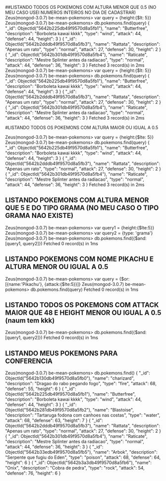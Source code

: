 ##LISTANDO TODOS OS POKEMONS COM ALTURA MENOR QUE 0.5 (NO MEU CASO USEI NUMEROS INTEIROS NO DIA DE CADASTRAR)
Zeus(mongod-3.0.7) be-mean-pokemons> var query = {height:{$lt: 5}}
Zeus(mongod-3.0.7) be-mean-pokemons> db.pokemons.find(query)
{
  "_id": ObjectId("5642b225db49f9570d8a5fb1"),
  "name": "Butterfree",
  "description": "Borboleta kawai kkkk",
  "type": "wind",
  "attack": 44,
  "defense": 44,
  "height": 3
}
{
  "_id": ObjectId("5642b2dddb49f9570d8a5fb3"),
  "name": "Rattata",
  "description": "Apenas um rato",
  "type": "normal",
  "attack": 27,
  "defense": 30,
  "height": 2
}
{
  "_id": ObjectId("5642b301db49f9570d8a5fb4"),
  "name": "Raticate",
  "description": "Mestre Splinter antes da radiacao",
  "type": "normal",
  "attack": 44,
  "defense": 36,
  "height": 3
}
Fetched 3 record(s) in 2ms
Zeus(mongod-3.0.7) be-mean-pokemons> var query = {height:{$lt: 5}}
Zeus(mongod-3.0.7) be-mean-pokemons> db.pokemons.find(query)
{
  "_id": ObjectId("5642b225db49f9570d8a5fb1"),
  "name": "Butterfree",
  "description": "Borboleta kawai kkkk",
  "type": "wind",
  "attack": 44,
  "defense": 44,
  "height": 3
}
{
  "_id": ObjectId("5642b2dddb49f9570d8a5fb3"),
  "name": "Rattata",
  "description": "Apenas um rato",
  "type": "normal",
  "attack": 27,
  "defense": 30,
  "height": 2
}
{
  "_id": ObjectId("5642b301db49f9570d8a5fb4"),
  "name": "Raticate",
  "description": "Mestre Splinter antes da radiacao",
  "type": "normal",
  "attack": 44,
  "defense": 36,
  "height": 3
}
Fetched 3 record(s) in 2ms

#LISTANDO TODOS OS POKEMONS COM ALTURA MAIOR OU IGUAL A 0.5

Zeus(mongod-3.0.7) be-mean-pokemons> var query = {height:{$lte: 5}}
Zeus(mongod-3.0.7) be-mean-pokemons> db.pokemons.find(query)
{
  "_id": ObjectId("5642b225db49f9570d8a5fb1"),
  "name": "Butterfree",
  "description": "Borboleta kawai kkkk",
  "type": "wind",
  "attack": 44,
  "defense": 44,
  "height": 3
}
{
  "_id": ObjectId("5642b2dddb49f9570d8a5fb3"),
  "name": "Rattata",
  "description": "Apenas um rato",
  "type": "normal",
  "attack": 27,
  "defense": 30,
  "height": 2
}
{
  "_id": ObjectId("5642b301db49f9570d8a5fb4"),
  "name": "Raticate",
  "description": "Mestre Splinter antes da radiacao",
  "type": "normal",
  "attack": 44,
  "defense": 36,
  "height": 3
}
Fetched 3 record(s) in 2ms


## LISTANDO POKEMONS COM ALTURA MENOR QUE 5 E DO TIPO GRAMA (NO MEU CASO O TIPO GRAMA NAO EXISTE)
Zeus(mongod-3.0.7) be-mean-pokemons> var query1 = {height:{$lte:5}}
Zeus(mongod-3.0.7) be-mean-pokemons> var query2 = {type: 'grama'}
Zeus(mongod-3.0.7) be-mean-pokemons> db.pokemons.find({$and: [query1, query2]})
Fetched 0 record(s) in 1ms

## LISTANDO POKEMONS COM NOME PIKACHU E ALTURA MENOR OU IGUAL A 0.5

Zeus(mongod-3.0.7) be-mean-pokemons> var query = {$or: [{name:'Pikachu'}, {attack:{$lte:5}}]}
Zeus(mongod-3.0.7) be-mean-pokemons> db.pokemons.find(query)
Fetched 0 record(s) in 1ms

## LISTANDO TODOS OS POKEMONS COM ATTACK MAIOR QUE 48 E HEIGHT MENOR OU IGUAL A 0.5 (naum tem kkk)

Zeus(mongod-3.0.7) be-mean-pokemons> db.pokemons.find({$and:[query1, query2]})
Fetched 0 record(s) in 1ms



## LISTANDO MEUS POKEMONS PARA CONFERENCIA

Zeus(mongod-3.0.7) be-mean-pokemons> db.pokemons.find()
{
  "_id": ObjectId("5642b130db49f9570d8a5fb0"),
  "name": "charizard",
  "description": "Dragao do rabo pegando fogo",
  "type": "fire",
  "attack": 68,
  "defense": 55,
  "height": 6
}
{
  "_id": ObjectId("5642b225db49f9570d8a5fb1"),
  "name": "Butterfree",
  "description": "Borboleta kawai kkkk",
  "type": "wind",
  "attack": 44,
  "defense": 44,
  "height": 3
}
{
  "_id": ObjectId("5642b281db49f9570d8a5fb2"),
  "name": "Blastoise",
  "description": "Tartaruga fodona com canhoes nas costas",
  "type": "water",
  "attack": 68,
  "defense": 63,
  "height": 7
}
{
  "_id": ObjectId("5642b2dddb49f9570d8a5fb3"),
  "name": "Rattata",
  "description": "Apenas um rato",
  "type": "normal",
  "attack": 27,
  "defense": 30,
  "height": 2
}
{
  "_id": ObjectId("5642b301db49f9570d8a5fb4"),
  "name": "Raticate",
  "description": "Mestre Splinter antes da radiacao",
  "type": "normal",
  "attack": 44,
  "defense": 36,
  "height": 3
}
{
  "_id": ObjectId("5642b33edb49f9570d8a5fb5"),
  "name": "Arbok",
  "description": "Serpente que fugiu do Eden",
  "type": "poison",
  "attack": 68,
  "defense": 64,
  "height": 6
}
{
  "_id": ObjectId("5642b3a3db49f9570d8a5fb6"),
  "name": "Onix",
  "description": "Cobra de pedra",
  "type": "rock",
  "attack": 54,
  "defense": 76,
  "height": 6
}

